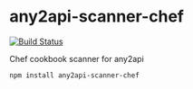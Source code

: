 # any2api-scanner-chef

[![Build Status](https://travis-ci.org/any2api/any2api-scanner-chef.svg?branch=master)](https://travis-ci.org/any2api/any2api-scanner-chef)

Chef cookbook scanner for any2api

    npm install any2api-scanner-chef
